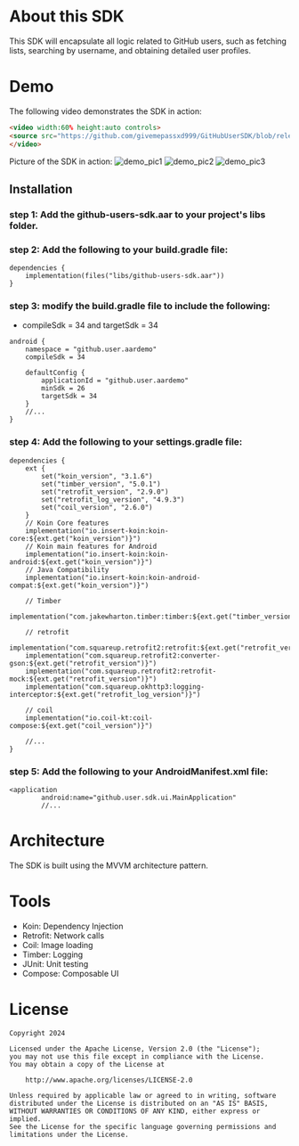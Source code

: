 # About this SDK
This SDK will encapsulate all logic related to GitHub users, such as fetching lists, 
searching by username, and obtaining detailed user profiles.

# Demo
The following video demonstrates the SDK in action:

```HTML
<video width:60% height:auto controls>
<source src="https://github.com/givemepassxd999/GitHubUserSDK/blob/release/demo.mp4" type="video/mp4">
</video>
```

Picture of the SDK in action:
![demo_pic1]("https://github.com/givemepassxd999/GitHubUserSDK/blob/release/picture01.png")
![demo_pic2]("https://github.com/givemepassxd999/GitHubUserSDK/blob/release/picture02.png")
![demo_pic3]("https://github.com/givemepassxd999/GitHubUserSDK/blob/release/picture03.png")

## Installation

### step 1: Add the github-users-sdk.aar to your project's libs folder.
### step 2: Add the following to your build.gradle file:

```
dependencies {
    implementation(files("libs/github-users-sdk.aar"))
}
```
### step 3: modify the build.gradle file to include the following:
* compileSdk = 34 and targetSdk = 34

```
android {
    namespace = "github.user.aardemo"
    compileSdk = 34

    defaultConfig {
        applicationId = "github.user.aardemo"
        minSdk = 26
        targetSdk = 34
    }
    //...
}
```

### step 4: Add the following to your settings.gradle file:

``` 
dependencies {
    ext {
        set("koin_version", "3.1.6")
        set("timber_version", "5.0.1")
        set("retrofit_version", "2.9.0")
        set("retrofit_log_version", "4.9.3")
        set("coil_version", "2.6.0")
    }
    // Koin Core features
    implementation("io.insert-koin:koin-core:${ext.get("koin_version")}")
    // Koin main features for Android
    implementation("io.insert-koin:koin-android:${ext.get("koin_version")}")
    // Java Compatibility
    implementation("io.insert-koin:koin-android-compat:${ext.get("koin_version")}")

    // Timber
    implementation("com.jakewharton.timber:timber:${ext.get("timber_version")}")

    // retrofit
    implementation("com.squareup.retrofit2:retrofit:${ext.get("retrofit_version")}")
    implementation("com.squareup.retrofit2:converter-gson:${ext.get("retrofit_version")}")
    implementation("com.squareup.retrofit2:retrofit-mock:${ext.get("retrofit_version")}")
    implementation("com.squareup.okhttp3:logging-interceptor:${ext.get("retrofit_log_version")}")

    // coil
    implementation("io.coil-kt:coil-compose:${ext.get("coil_version")}")
    
    //...
}
```
### step 5: Add the following to your AndroidManifest.xml file:

```
<application
        android:name="github.user.sdk.ui.MainApplication"
        //...
```

# Architecture
The SDK is built using the MVVM architecture pattern.

# Tools
- Koin: Dependency Injection
- Retrofit: Network calls
- Coil: Image loading
- Timber: Logging
- JUnit: Unit testing
- Compose: Composable UI


# License
```
Copyright 2024 

Licensed under the Apache License, Version 2.0 (the "License");
you may not use this file except in compliance with the License.
You may obtain a copy of the License at

    http://www.apache.org/licenses/LICENSE-2.0

Unless required by applicable law or agreed to in writing, software
distributed under the License is distributed on an "AS IS" BASIS,
WITHOUT WARRANTIES OR CONDITIONS OF ANY KIND, either express or implied.
See the License for the specific language governing permissions and
limitations under the License.

```
